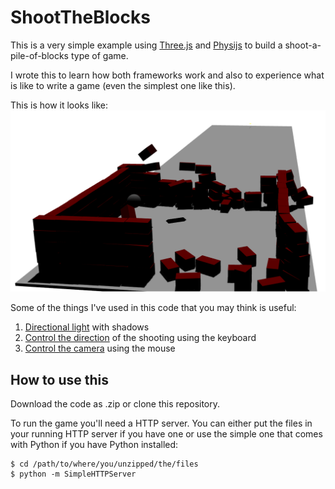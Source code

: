 # ShootTheBlocks

This is a very simple example using [Three.js](https://github.com/mrdoob/three.js/)
and [Physijs](https://github.com/chandlerprall/Physijs) to build a shoot-a-pile-of-blocks type of game.

I wrote this to learn how both frameworks work and also to experience what is like to write a game 
(even the simplest one like this).

This is how it looks like:
![alt tag](https://raw.githubusercontent.com/visola/ShootTheBlocks/master/screen-shot.png)

Some of the things I've used in this code that you may think is useful:

1. [Directional light](https://github.com/visola/ShootTheBlocks/blob/master/js/objects/light.js) with shadows
1. [Control the direction](https://github.com/visola/ShootTheBlocks/blob/master/js/controls/bullet.js) of the shooting using the keyboard
1. [Control the camera](https://github.com/visola/ShootTheBlocks/blob/master/js/controls/camera.js) using the mouse

## How to use this

Download the code as .zip or clone this repository.

To run the game you'll need a HTTP server. You can either put the files in your running HTTP server if you have
one or use the simple one that comes with Python if you have Python installed:

```
$ cd /path/to/where/you/unzipped/the/files
$ python -m SimpleHTTPServer
```
